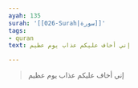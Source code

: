 ```yaml
---
ayah: 135
surah: '[[026-Surah|سورة]]'
tags:
- quran
text: إني أخاف عليكم عذاب يوم عظيم

---
```

> إني أخاف عليكم عذاب يوم عظيم
